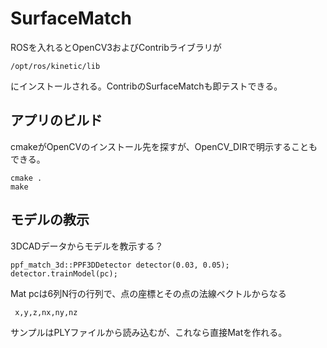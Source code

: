 # SurfaceMatch
ROSを入れるとOpenCV3およびContribライブラリが
~~~
/opt/ros/kinetic/lib
~~~
にインストールされる。ContribのSurfaceMatchも即テストできる。

## アプリのビルド
cmakeがOpenCVのインストール先を探すが、OpenCV_DIRで明示することもできる。
~~~
cmake .
make
~~~
## モデルの教示
3DCADデータからモデルを教示する？
~~~
ppf_match_3d::PPF3DDetector detector(0.03, 0.05);
detector.trainModel(pc);
~~~
Mat pcは6列N行の行列で、点の座標とその点の法線ベクトルからなる
~~~
 x,y,z,nx,ny,nz
~~~
サンプルはPLYファイルから読み込むが、これなら直接Matを作れる。
